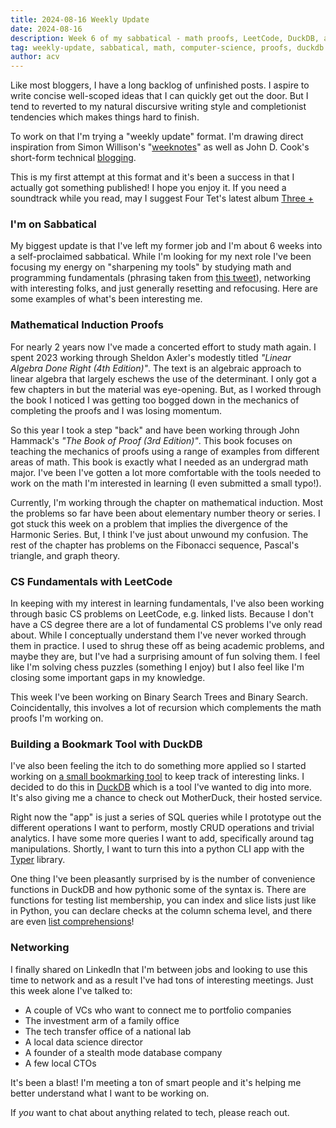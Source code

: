 ```yaml
---
title: 2024-08-16 Weekly Update
date: 2024-08-16
description: Week 6 of my sabbatical - math proofs, LeetCode, DuckDB, and networking
tag: weekly-update, sabbatical, math, computer-science, proofs, duckdb
author: acv
---
```


Like most bloggers, I have a long backlog of unfinished posts. I aspire to write concise well-scoped ideas that I can quickly get out the door. But I tend to reverted to my natural discursive writing style and completionist tendencies which makes things hard to finish. 

To work on that I'm trying a "weekly update" format. I'm drawing direct inspiration from Simon Willison's "[weeknotes](https://simonwillison.net/tags/weeknotes/)" as well as John D. Cook's short-form technical [blogging](https://www.johndcook.com/blog/).

This is my first attempt at this format and it's been a success in that I actually got something published! I hope you enjoy it. If you need a soundtrack while you read, may I suggest Four Tet's latest album [Three +](https://open.spotify.com/album/4pnU9CGKI2YneVwkqK6EIN?si=96fD3W52TWWQL_SOWhaCww)

### I'm on Sabbatical

My biggest update is that I've left my former job and I'm about 6 weeks into a self-proclaimed sabbatical. While I'm looking for my next role I've been focusing my energy on "sharpening my tools" by studying math and programming fundamentals (phrasing taken from [this tweet](https://x.com/JohnDCook/status/1824425328409792685)), networking with interesting folks, and just generally resetting and refocusing. Here are some examples of what's been interesting me.

### Mathematical Induction Proofs

For nearly 2 years now I've made a concerted effort to study math again. I spent 2023 working through Sheldon Axler's modestly titled _"Linear Algebra Done Right (4th Edition)"_. The text is an algebraic approach to linear algebra that largely eschews the use of the determinant. I only got a few chapters in but the material was eye-opening. But, as I worked through the book I noticed I was getting too bogged down in the mechanics of completing the proofs and I was losing momentum. 

So this year I took a step "back" and have been working through John Hammack's _"The Book of Proof (3rd Edition)"_. This book focuses on teaching the mechanics of proofs using a range of examples from different areas of math. This book is exactly what I needed as an undergrad math major. I've been I've gotten a lot more comfortable with the tools needed to work on the math I'm interested in learning (I even submitted a small typo!). 

Currently, I'm working through the chapter on mathematical induction. Most the problems so far have been about elementary number theory or series. I got stuck this week on a problem that implies the divergence of the Harmonic Series. But, I think I've just about unwound my confusion. The rest of the chapter has problems on the Fibonacci sequence, Pascal's triangle, and graph theory. 

### CS Fundamentals with LeetCode

In keeping with my interest in learning fundamentals, I've also been working through basic CS problems on LeetCode, e.g. linked lists. Because I don't have a CS degree there are a lot of fundamental CS problems I've only read about. While I conceptually understand them I've never worked through them in practice. I used to shrug these off as being academic problems, and maybe they are, but I've had a surprising amount of fun solving them. I feel like I'm solving chess puzzles (something I enjoy) but I also feel like I'm closing some important gaps in my knowledge. 

This week I've been working on Binary Search Trees and Binary Search. Coincidentally, this involves a lot of recursion which complements the math proofs I'm working on.

### Building a Bookmark Tool with DuckDB

I've also been feeling the itch to do something more applied so I started working on [a small bookmarking tool](https://github.com/acviana/bookmark-thing) to keep track of interesting links. I decided to do this in [DuckDB](https://duckdb.org/) which is a tool I've wanted to dig into more. It's also giving me a chance to check out MotherDuck, their hosted service. 

Right now the "app" is just a series of SQL queries while I prototype out the different operations I want to perform, mostly CRUD operations and trivial analytics. I have some more queries I want to add, specifically around tag manipulations. Shortly, I want to turn this into a python CLI app with the [Typer](https://typer.tiangolo.com/) library. 

One thing I've been pleasantly surprised by is the number of convenience functions in DuckDB and how pythonic some of the syntax is. There are functions for testing list membership, you can index and slice lists just like in Python, you can declare checks at the column schema level, and there are even [list comprehensions](https://duckdb.org/2023/08/23/even-friendlier-sql.html#list-comprehensions)! 

### Networking

I finally shared on LinkedIn that I'm between jobs and looking to use this time to network and as a result I've had tons of interesting meetings. Just this week alone I've talked to:

 - A couple of VCs who want to connect me to portfolio companies
 - The investment arm of a family office
 - The tech transfer office of a national lab
 - A local data science director
 - A founder of a stealth mode database company
 - A few local CTOs
 
 It's been a blast! I'm meeting a ton of smart people and it's helping me better understand what I want to be working on.

If _you_ want to chat about anything related to tech, please reach out.

